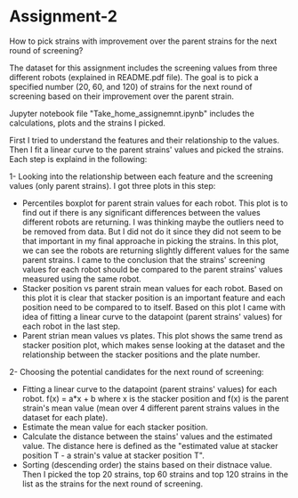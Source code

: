 # Assignment-2
How to pick strains with improvement over the parent strains for the next round of screening?

The dataset for this assignment includes the screening values from three different robots (explained in README.pdf file). The goal is to pick a specified number (20, 60, and 120) of strains for the next round of screening based on their improvement over the parent strain.

Jupyter notebook file "Take_home_assignemnt.ipynb" includes the calculations, plots and the strains I picked. 

First I tried to understand the features and their relationship to the values. Then I fit a linear curve to the parent strains' values and picked the strains. Each step is explaind in the following: 

1- Looking into the relationship between each feature and the screening values (only parent strains). I got three plots in this step: 
- Percentiles boxplot for parent strain values for each robot. This plot is to find out if there is any significant differences between the values different robots are returning. I was thinking maybe the outliers need to be removed from data. But I did not do it since they did not seem to be that important in my final approache in picking the strains. In this plot, we can see the robots are returning slightly different values for the same parent strains. I came to the conclusion that the strains' screening values for each robot should be compared to the parent strains' values measured using the same robot. 
- Stacker position vs parent strain mean values for each robot. Based on this plot it is clear that stacker position is an important feature and each position need to be compared to to itself. Based on this plot I came with idea of fitting a linear curve to the datapoint (parent strains' values) for each robot in the last step.
- Parent strian mean values vs plates. This plot shows the same trend as stacker position plot, which makes sense looking at the dataset and the relationship between the stacker positions and the plate number. 

2- Choosing the potential candidates for the next round of screening: 
- Fitting a linear curve to the datapoint (parent strains' values) for each robot. f(x) = a*x + b where x is the stacker position and f(x) is the parent strain's mean value (mean over 4 different parent strains values in the dataset for each plate). 
- Estimate the mean value for each stacker position.
- Calculate the distance between the stains' values and the estimated value. The distance here is defined as the "estimated value at stacker position T - a strain's value at stacker position T".
- Sorting (descending order) the stains based on their distnace value. Then I picked the top 20 strains, top 60 strains and top 120 strains in the list as the strains for the next round of screening. 

